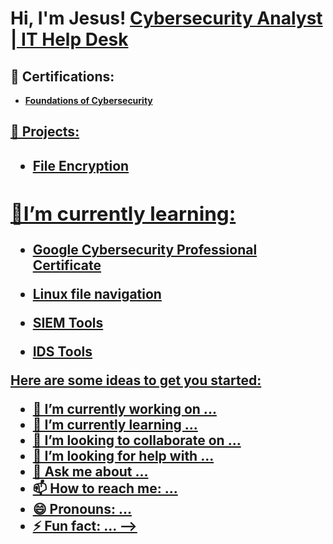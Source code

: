 <h1>Hi, I'm Jesus!  <a href="www.linkedin.com/in/CyberSilo">Cybersecurity Analyst | IT Help Desk </a>

<h2>📃 Certifications:</h2>

- <b> <a href="https://coursera.org/share/eade6cd58bf3abe58332cdcfee1e1747"> Foundations of Cybersecurity <b>

<h2>📜 Projects:<h2>

 - <b> <a href="https://github.com/CyberSilo/File-Encryption/tree/93aa20f67898bd00f250d5f98fda9a0a7475d24d">File Encryption
 <h2>🌱I’m currently learning:</h2>
 
 - <b>Google Cybersecurity Professional Certificate</b>

  - <b>Linux file navigation <b>

 - <b>SIEM Tools <b>

 - <b>IDS Tools <b>

 


 



Here are some ideas to get you started:

- 🔭 I’m currently working on ...
- 🌱 I’m currently learning ...
- 👯 I’m looking to collaborate on ...
- 🤔 I’m looking for help with ...
- 💬 Ask me about ...
- 📫 How to reach me: ...
- 😄 Pronouns: ...
- ⚡ Fun fact: ...
-->
